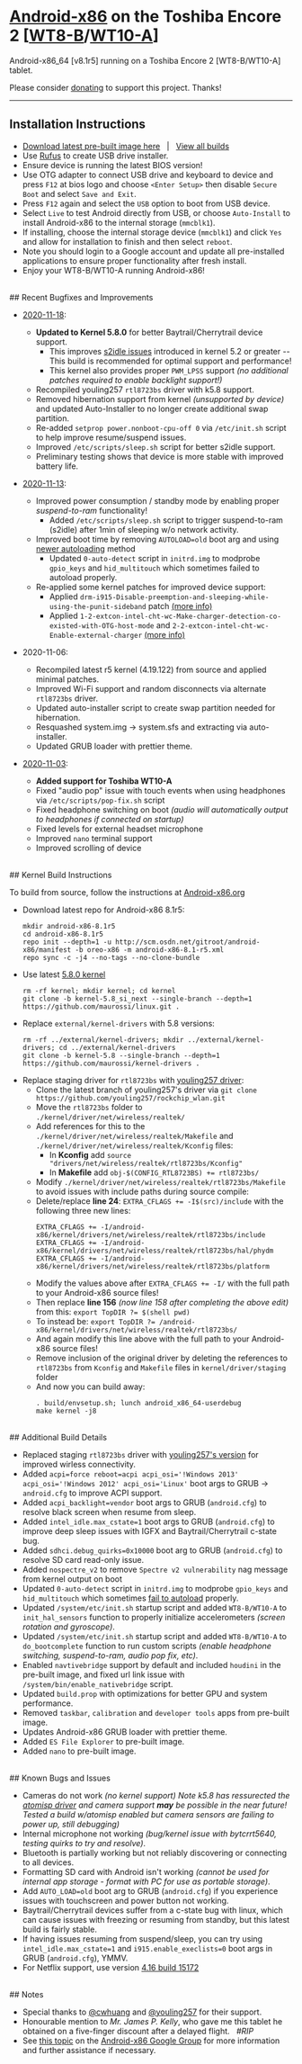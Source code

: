 # [Android-x86](https://www.android-x86.org) on the Toshiba Encore 2 [[WT8-B](https://www.toshiba.ca/productdetailpage.aspx?id=2147499291)/[WT10-A](https://support.dynabook.com/support/staticContentDetail?contentId=4012954)]

Android-x86_64 [v8.1r5] running on a Toshiba Encore 2 [WT8-B/WT10-A] tablet.

Please consider [donating](https://paypal.me/djouija) to support this project. Thanks!

----------------------------------------------------------------------------------

## Installation Instructions

* [Download latest pre-built image here](https://androidfilehost.com/?fid=10763459528675586329) &nbsp; | &nbsp; [View all builds](https://www.androidfilehost.com/?w=files&flid=319636)
* Use [Rufus](https://rufus.ie/) to create USB drive installer.
* Ensure device is running the latest BIOS version!
* Use OTG adapter to connect USB drive and keyboard to device and press `F12` at bios logo and choose `<Enter Setup>` then disable `Secure Boot` and select `Save and Exit`.
* Press `F12` again and select the `USB` option to boot from USB device.
* Select `Live` to test Android directly from USB, or choose `Auto-Install` to install Android-x86 to the internal storage (`mmcblk1`).
* If installing, choose the internal storage device (`mmcblk1`) and click `Yes` and allow for installation to finish and then select `reboot`.
* Note you should login to a Google account and update all pre-installed applications to ensure proper functionality after fresh install.
* Enjoy your WT8-B/WT10-A running Android-x86!

<br>
## Recent Bugfixes and Improvements

* [2020-11-18](https://androidfilehost.com/?fid=10763459528675586329):
	* **Updated to Kernel 5.8.0** for better Baytrail/Cherrytrail device support.
		* This improves [s2idle issues](https://lkml.org/lkml/2020/3/29/372) introduced in kernel 5.2 or greater -- This build is recommended for optimal support and performance!
		* This kernel also provides proper `PWM_LPSS` support _(no additional patches required to enable backlight support!)_
	* Recompiled youling257 `rtl8723bs` driver with k5.8 support.
	* Removed hibernation support from kernel *(unsupported by device)* and updated Auto-Installer to no longer create additional swap partition.
	* Re-added `setprop power.nonboot-cpu-off 0` via `/etc/init.sh` script to help improve resume/suspend issues.
	* Improved `/etc/scripts/sleep.sh` script for better s2idle support.
	* Preliminary testing shows that device is more stable with improved battery life.

* [2020-11-13](https://androidfilehost.com/?fid=10763459528675583620):
	* Improved power consumption / standby mode by enabling proper *suspend-to-ram* functionality!
		* Added `/etc/scripts/sleep.sh` script to trigger suspend-to-ram (s2idle) after 1min of sleeping w/o network activity.
	* Improved boot time by removing `AUTOLOAD=old` boot arg and using [newer autoloading](https://groups.google.com/g/android-x86/c/5WG0tfojGhU) method
		* Updated `0-auto-detect` script in `initrd.img` to modprobe `gpio_keys` and `hid_multitouch` which sometimes failed to autoload properly.
	* Re-applied some kernel patches for improved device support:
		* Applied `drm-i915-Disable-preemption-and-sleeping-while-using-the-punit-sideband` patch [(more info)](https://www.phoronix.com/forums/forum/software/mobile-linux/1096936-intel-baytrail-cherrytrail-systems-can-now-correctly-hibernate-again-under-linux#post1096999)
		* Applied `1-2-extcon-intel-cht-wc-Make-charger-detection-co-existed-with-OTG-host-mode` and `2-2-extcon-intel-cht-wc-Enable-external-charger` [(more info)](https://lore.kernel.org/patchwork/cover/1040426/)

* 2020-11-06:
	* Recompiled latest r5 kernel (4.19.122) from source and applied minimal patches.
	* Improved Wi-Fi support and random disconnects via alternate `rtl8723bs` driver.
	* Updated auto-installer script to create swap partition needed for hibernation.
	* Resquashed system.img -> system.sfs and extracting via auto-installer.
	* Updated GRUB loader with prettier theme.

* [2020-11-03](https://androidfilehost.com/?fid=10763459528675579498): 
	* **Added support for Toshiba WT10-A**
	* Fixed "audio pop" issue with touch events when using headphones via `/etc/scripts/pop-fix.sh` script
	* Fixed headphone switching on boot _(audio will automatically output to headphones if connected on startup)_ 
	* Fixed levels for external headset microphone
	* Improved `nano` terminal support
	* Improved scrolling of device

<br>
## Kernel Build Instructions

To build from source, follow the instructions at [Android-x86.org](https://www.android-x86.org/source.html)

* Download latest repo for Android-x86 8.1r5:
	```
	mkdir android-x86-8.1r5
	cd android-x86-8.1r5
	repo init --depth=1 -u http://scm.osdn.net/gitroot/android-x86/manifest -b oreo-x86 -m android-x86-8.1-r5.xml
	repo sync -c -j4 --no-tags --no-clone-bundle
	```
* Use latest [5.8.0 kernel](https://github.com/maurossi/linux)
	```
	rm -rf kernel; mkdir kernel; cd kernel
	git clone -b kernel-5.8_si_next --single-branch --depth=1 https://github.com/maurossi/linux.git .
	```
* Replace `external/kernel-drivers` with 5.8 versions:
	```
	rm -rf ../external/kernel-drivers; mkdir ../external/kernel-drivers; cd ../external/kernel-drivers
	git clone -b kernel-5.8 --single-branch --depth=1 https://github.com/maurossi/kernel-drivers .
	```
* Replace staging driver for `rtl8723bs` with [youling257 driver](https://github.com/youling257/rockchip_wlan):
	* Clone the latest branch of youling257's driver via `git clone https://github.com/youling257/rockchip_wlan.git`
	* Move the `rtl8723bs` folder to `./kernel/driver/net/wireless/realtek/`
	* Add references for this to the `./kernel/driver/net/wireless/realtek/Makefile` and `./kernel/driver/net/wireless/realtek/Kconfig` files:
		* In **Kconfig** add `source "drivers/net/wireless/realtek/rtl8723bs/Kconfig"`
		* In **Makefile** add `obj-$(CONFIG_RTL8723BS) += rtl8723bs/`
	* Modify `./kernel/driver/net/wireless/realtek/rtl8723bs/Makefile` to avoid issues with include paths during source compile:
	* Delete/replace **line 24**:  `EXTRA_CFLAGS += -I$(src)/include`  with the following three new lines:
	    ```
	    EXTRA_CFLAGS += -I/android-x86/kernel/drivers/net/wireless/realtek/rtl8723bs/include
	    EXTRA_CFLAGS += -I/android-x86/kernel/drivers/net/wireless/realtek/rtl8723bs/hal/phydm
	    EXTRA_CFLAGS += -I/android-x86/kernel/drivers/net/wireless/realtek/rtl8723bs/platform
	    ```
	* Modify the values above after `EXTRA_CFLAGS += -I/` with the full path to your Android-x86 source files!
	* Then replace **line 156** *(now line 158 after completing the above edit)* from this: 
	    `export TopDIR ?= $(shell pwd)`
	* To instead be:
	    `export TopDIR ?= /android-x86/kernel/drivers/net/wireless/realtek/rtl8723bs/`
	* And again modify this line above with the full path to your Android-x86 source files!
	* Remove inclusion of the original driver by deleting the references to `rtl8723bs` from `Kconfig` and `Makefile` files in `kernel/driver/staging` folder
	* And now you can build away:
		```
		. build/envsetup.sh; lunch android_x86_64-userdebug
		make kernel -j8
		```

<br>
## Additional Build Details

* Replaced staging `rtl8723bs` driver with [youling257's version](https://github.com/youling257/rockchip_wlan) for improved wirless connectivity.
* Added `acpi=force reboot=acpi acpi_osi='!Windows 2013' acpi_osi='!Windows 2012' acpi_osi='Linux'` boot args to GRUB -> `android.cfg` to improve ACPI support.
* Added `acpi_backlight=vendor` boot args to GRUB (`android.cfg`) to resolve black screen when resume from sleep.
* Added `intel_idle.max_cstate=1` boot args to GRUB (`android.cfg`) to improve deep sleep issues with IGFX and Baytrail/Cherrytrail c-state bug.
* Added `sdhci.debug_quirks=0x10000` boot arg to GRUB (`android.cfg`) to resolve SD card read-only issue.
* Added `nospectre_v2` to remove `Spectre v2 vulnerability` nag message from kernel output on boot
* Updated `0-auto-detect` script in `initrd.img` to modprobe `gpio_keys` and `hid_multitouch` which sometimes [fail to autoload](https://groups.google.com/g/android-x86/c/5WG0tfojGhU) properly.
* Updated `/system/etc/init.sh` startup script and added `WT8-B/WT10-A` to `init_hal_sensors` function to properly initialize accelerometers _(screen rotation and gyroscope)_.
* Updated `/system/etc/init.sh` startup script and added `WT8-B/WT10-A` to `do_bootcomplete` function to run custom scripts _(enable headphone switching, suspend-to-ram, audio pop fix, etc)_.
* Enabled `navtivebridge` support by default and included `houdini` in the pre-built image, and fixed url link issue with `/system/bin/enable_nativebridge` script.
* Updated `build.prop` with optimizations for better GPU and system performance.
* Removed `taskbar`, `calibration` and `developer tools` apps from pre-built image.
* Updates Android-x86 GRUB loader with prettier theme.
* Added `ES File Explorer` to pre-built image.
* Added `nano` to pre-built image.

<br>
## Known Bugs and Issues

* Cameras do not work _(no kernel support)_
	_Note k5.8 has ressurected the [atomisp driver](https://www.phoronix.com/scan.php?page=news_item&px=Linux-5.8-Media-Updates) and camera support **may** be possible in the near future!_
	_Tested a build w/atomisp enabled but camera sensors are failing to power up, still debugging)_
* Internal microphone not working _(bug/kernel issue with bytcrrt5640, testing quirks to try and resolve)_.
* Bluetooth is partially working but not reliably discovering or connecting to all devices.
* Formatting SD card with Android isn't working _(cannot be used for internal app storage - format with PC for use as portable storage)_.
* Add `AUTO_LOAD=old` boot arg to GRUB (`android.cfg`) if you experience issues with touchscreen and power button not working.
* Baytrail/Cherrytrail devices suffer from a c-state bug with linux, which can cause issues with freezing or resuming from standby, but this latest build is fairly stable.
* If having issues resuming from suspend/sleep, you can try using `intel_idle.max_cstate=1` and `i915.enable_execlists=0` boot args in GRUB (`android.cfg`), YMMV.	
* For Netflix support, use version [4.16 build 15172](https://netflixhelp.s3.amazonaws.com/netflix-4.16-15172-release.apk)

<br>
## Notes

* Special thanks to [@cwhuang](https://github.com/cwhuang) and [@youling257](https://github.com/youling257) for their support.
* Honourable mention to *Mr. James P. Kelly*, who gave me this tablet he obtained on a five-finger discount after a delayed flight. &nbsp; _#RIP_
* See [this topic](https://groups.google.com/forum/#!topic/android-x86/qyCvK176UXA) on the [Android-x86 Google Group](https://groups.google.com/forum/#!forum/android-x86) for more information and further assistance if necessary.
